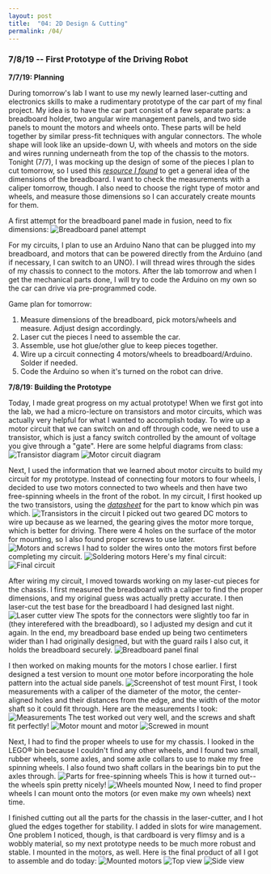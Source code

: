 ```yaml
---
layout: post
title:  "04: 2D Design & Cutting"
permalink: /04/
---
```


### 7/8/19 -- First Prototype of the Driving Robot

**7/7/19: Planning**

During tomorrow's lab I want to use my newly learned laser-cutting and electronics skills to make a rudimentary prototype of the car part of my final project. My idea is to have the car part consist of a few separate parts: a breadboard holder, two angular wire management panels, and two side panels to mount the motors and wheels onto. These parts will be held together by similar press-fit techniques with angular connectors. The whole shape will look like an upside-down U, with wheels and motors on the side and wires running underneath from the top of the chassis to the motors. Tonight (7/7), I was mocking up the design of some of the pieces I plan to cut tomorrow, so I used this _[resource I found](https://www.adafruit.com/product/239)_ to get a general idea of the dimensions of the breadboard. I  want to check the measurements with a caliper tomorrow, though. I also need to choose the right type of motor and wheels, and measure those dimensions so I can accurately create mounts for them.

A first attempt for the breadboard panel made in fusion, need to fix dimensions: ![Breadboard panel attempt](breadboard_panel_v1.png)


For my circuits, I plan to use an Arduino Nano that can be plugged into my breadboard, and motors that can be powered directly from the Arduino (and if necessary, I can switch to an UNO). I will thread wires through the sides of my chassis to connect to the motors. After the lab tomorrow and when I get the mechanical parts done, I will try to code the Arduino on my own so the car can drive via pre-programmed code.

Game plan for tomorrow:
1. Measure dimensions of the breadboard, pick motors/wheels and measure. Adjust design accordingly.
2. Laser cut the pieces I need to assemble the car.
3. Assemble, use hot glue/other glue to keep pieces together.
4. Wire up a circuit connecting 4 motors/wheels to breadboard/Arduino. Solder if needed.
5. Code the Arduino so when it's turned on the robot can drive.

**7/8/19: Building the Prototype**

Today, I made great progress on my actual prototype! When we first got into the lab, we had a micro-lecture on transistors and motor circuits, which was actually very helpful for what I wanted to accomplish today. To wire up a motor circuit that we can switch on and off through code, we need to use a transistor, which is just a fancy switch controlled by the amount of voltage you give through a "gate". Here are some helpful diagrams from class: ![Transistor diagram](transistor_diagram.png) ![Motor circuit diagram](motor_cir_diagram.png)

Next, I used the information that we learned about motor circuits to build my circuit for my prototype. Instead of connecting four motors to four wheels, I decided to use two motors connected to two wheels and then have two free-spinning wheels in the front of the robot. In my circuit, I first hooked up the two transistors, using the _[datasheet](http://www.vishay.com/docs/91308/sihld24.pdf)_ for the part to know which pin was which. ![Transistors in the circuit](transistor_circuit.png) I picked out two geared DC motors to wire up because as we learned, the gearing gives the motor more torque, which is better for driving. There were 4 holes on the surface of the motor for mounting, so I also found proper screws to use later. ![Motors and screws](motors_screws.png) I had to solder the wires onto the motors first before completing my circuit. ![Soldering motors](motors_solder.png) Here's my final circuit: ![Final circuit](final_circuit.png)

After wiring my circuit, I moved towards working on my laser-cut pieces for the chassis. I first measured the breadboard with a caliper to find the proper dimensions, and my original guess was actually pretty accurate. I then laser-cut the test base for the breadboard I had designed last night. ![Laser cutter view](laser_cut_array.png) The spots for the connectors were slightly too far in (they interefered with the breadboard), so I adjusted my design and cut it again. In the end, my breadboard base ended up being two centimeters wider than I had originally designed, but with the guard rails I also cut, it holds the breadboard securely. ![Breadboard panel final](breadboard_panel_f.png)

I then worked on making mounts for the motors I chose earlier. I first designed a test version to mount one motor before incorporating the hole pattern into the actual side panels. ![Screenshot of test mount](motor_mount_test.png) First, I took measurements with a caliper of the diameter of the motor, the center-aligned holes and their distances from the edge, and the width of the motor shaft so it could fit through. Here are the measurements I took: ![Measurements](mount_measurements.png) The test worked out very well, and the screws and shaft fit perfectly! ![Motor mount and motor](motor_w_mount) ![Screwed in mount](screwed_mount.png)

Next, I had to find the proper wheels to use for my chassis. I looked in the LEGO® bin because I couldn't find any other wheels, and I found two small, rubber wheels, some axles, and some axle collars to use to make my free spinning wheels. I also found two shaft collars in the bearings bin to put the axles through. ![Parts for free-spinning wheels](free_spin_parts.png) This is how it turned out-- the wheels spin pretty nicely! ![Wheels mounted](mounted_free_spin.png) Now, I need to find proper wheels I can mount onto the motors (or even make my own wheels) next time.

I finished cutting out all the parts for the chassis in the laser-cutter, and I hot glued the edges together for stability. I added in slots for wire management. One problem I noticed, though, is that cardboard is very flimsy and is a wobbly material, so my next prototype needs to be much more robust and stable. I mounted in the motors, as well. Here is the final product of all I got to assemble and do today: ![Mounted motors](p_mounted_motor.png) ![Top view](p_top_view.png) ![Side view](p_side_view.png)
